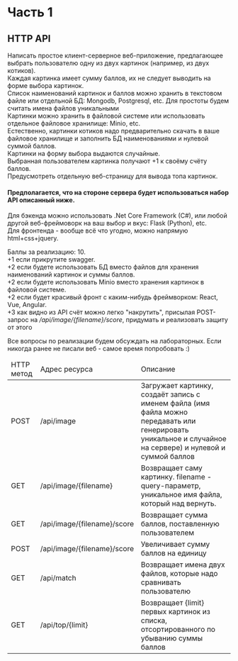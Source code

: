 # Часть 1
## HTTP API

Написать простое клиент-серверное веб-приложение, предлагающее выбрать пользователю одну из двух картинок (например, из двух котиков).</br>
Каждая картинка имеет сумму баллов, их не следует выводить на форме выбора картинок.</br>
Список наименований картинок и баллов можно хранить в текстовом файле или отдельной БД: Mongodb, Postgresql, etc. Для простоты будем считать имена файлов уникальными</br>
Картинки можно хранить в файловой системе или использовать отдельное файловое хранилище: Minio, etc.</br>
Естественно, картинки котиков надо предварительно скачать в ваше файловое хранилище и заполнить БД наименованиями и нулевой суммой баллов.</br>
Картинки на форму выбора выдаются случайные.</br>
Выбранная пользователем картинка получают +1 к своёму счёту баллов.</br>
Предусмотреть отдельную веб-страницу для вывода топа картинок.</br>
#### Предполагается, что на стороне сервера будет использоваться набор API описанный ниже.</br>
Для бэкенда можно использовать .Net Core Framework (C#), или любой другой веб-фреймоворк на ваш выбор и вкус: Flask (Python), etc.</br>
Для фронтенда - вообще всё что угодно, можно напрямую html+css+jquery.</br>

Баллы за реализацию: 10.</br>
+1 если прикрутите swagger.</br>
+2 если будете использовать БД вместо файлов для хранения наименований картинок и суммы баллов.</br>
+2 если будете использовать Minio вместо хранения картинок в файловой системе.</br>
+2 если будет красивый фронт с каким-нибудь фреймворком: React, Vue, Angular.</br>
+3 как видно из API счёт можно легко "накрутить", присылая POST-запрос на */api/image/{filename}/score*, придумать и реализовать защиту от этого</br>

Все вопросы по реализации будем обсуждать на лабораторных. Если никогда ранее не писали веб - самое время попробовать :)</br>

<table>
<thead>
  <td>HTTP метод</td>
  <td>Адрес ресурса</td>
  <td>Описание</td>
</thead>
  <tr>
    <td>POST</td>
    <td>/api/image</td>
    <td>Загружает картинку, создаёт запись с именем файла (имя файла можно передавать или генерировать уникальное и случайное на сервере) и нулевой и суммой баллов</td>
  </tr>
  <tr>
    <td>GET</td>
    <td>/api/image/{filename}</td>
    <td>Возвращает саму картинку. filename - query-параметр, уникальное имя файла, который над вернуть.</td>
  </tr>
  <tr>
    <td>GET</td>
    <td>/api/image/{filename}/score</td>
    <td>Возвращает сумма баллов, поставленную пользователем</td>
  </tr>
   <tr>
    <td>POST</td>
    <td>/api/image/{filename}/score</td>
    <td>Увеличивает сумму баллов на единицу</td>
  </tr>
  <tr>
    <td>GET</td>
    <td>/api/match</td>
    <td>Возвращает имена двух файлов, которые надо сравнивать пользователю</td>
  </tr>
  <tr>
    <td>GET</td>
    <td>/api/top/{limit}</td>
    <td>Возвращает {limit} первых картинок из списка, отсортированного по убыванию суммы баллов</td>
  </tr>
</table>
